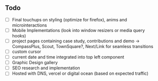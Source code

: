 ## Todo
- [ ] Final touchups on styling (optimize for firefox), anims and microinteractions
- [ ] Mobile Implementations (look into window resizers or media query hooks)
- [ ] project pages containing case study, contributions and demo -> CompassPlus, Scout, TownSquare?, Next/Link for seamless transitions
- [ ] custom cursor
- [ ] current date and time integrated into top left component
- [ ] Graphic Design gallery
- [ ] SEO research and implementation
- [ ] Hosted with DNS, vercel or digital ocean (based on expected traffic)
